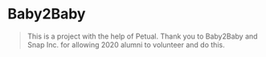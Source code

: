 # Baby2Baby
>This is a project with the help of Petual.
>Thank you to Baby2Baby and Snap Inc. for allowing 2020 alumni to volunteer and do this.
